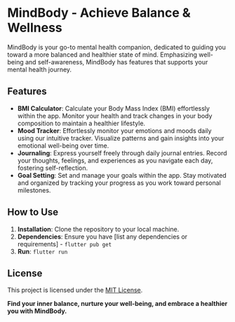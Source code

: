 # MindBody - Achieve Balance & Wellness

MindBody is your go-to mental health companion, dedicated to guiding you toward a more balanced and healthier state of mind. Emphasizing well-being and self-awareness, MindBody has features that supports your mental health journey.

## Features

- **BMI Calculator**: Calculate your Body Mass Index (BMI) effortlessly within the app. Monitor your health and track changes in your body composition to maintain a healthier lifestyle.
- **Mood Tracker**: Effortlessly monitor your emotions and moods daily using our intuitive tracker. Visualize patterns and gain insights into your emotional well-being over time.
- **Journaling**: Express yourself freely through daily journal entries. Record your thoughts, feelings, and experiences as you navigate each day, fostering self-reflection.
- **Goal Setting**: Set and manage your goals within the app. Stay motivated and organized by tracking your progress as you work toward personal milestones.

## How to Use

1. **Installation**: Clone the repository to your local machine.
2. **Dependencies**: Ensure you have [list any dependencies or requirements] - `flutter pub get`
3. **Run**: `flutter run`

## License

This project is licensed under the [MIT License](LICENSE).

**Find your inner balance, nurture your well-being, and embrace a healthier you with MindBody.**
